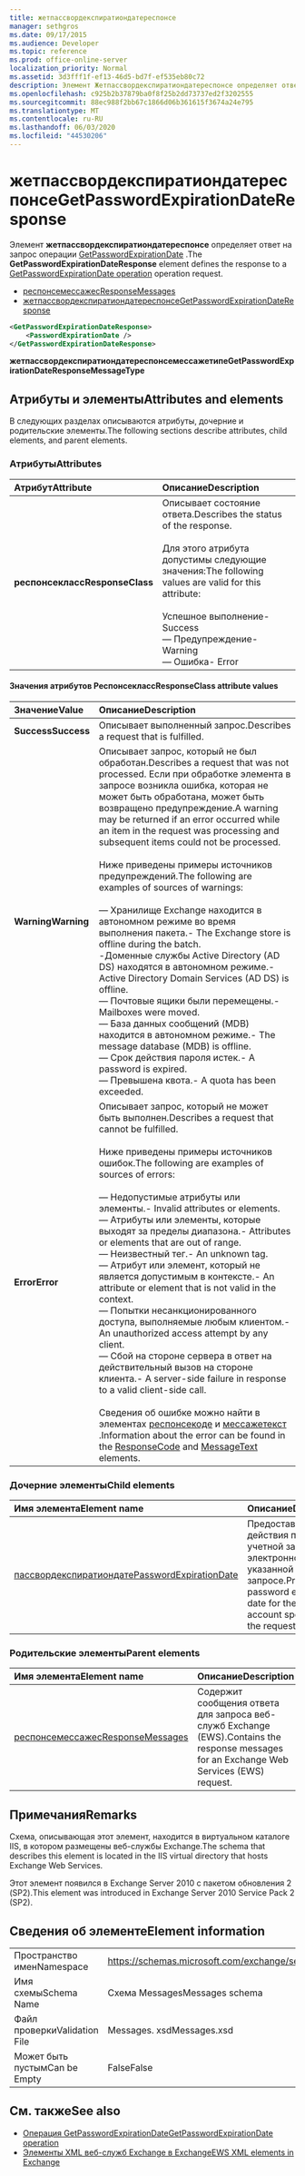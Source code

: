 ```yaml
---
title: жетпассвордекспиратиондатереспонсе
manager: sethgros
ms.date: 09/17/2015
ms.audience: Developer
ms.topic: reference
ms.prod: office-online-server
localization_priority: Normal
ms.assetid: 3d3fff1f-ef13-46d5-bd7f-ef535eb80c72
description: Элемент Жетпассвордекспиратиондатереспонсе определяет ответ на запрос операции GetPasswordExpirationDate.
ms.openlocfilehash: c925b2b37879ba0f8f25b2dd73737ed2f3202555
ms.sourcegitcommit: 88ec988f2bb67c1866d06b361615f3674a24e795
ms.translationtype: MT
ms.contentlocale: ru-RU
ms.lasthandoff: 06/03/2020
ms.locfileid: "44530206"
---
```

# <a name="getpasswordexpirationdateresponse"></a><span data-ttu-id="02ceb-103">жетпассвордекспиратиондатереспонсе</span><span class="sxs-lookup"><span data-stu-id="02ceb-103">GetPasswordExpirationDateResponse</span></span>

<span data-ttu-id="02ceb-104">Элемент **жетпассвордекспиратиондатереспонсе** определяет ответ на запрос операции [GetPasswordExpirationDate](getpasswordexpirationdate-operation.md) .</span><span class="sxs-lookup"><span data-stu-id="02ceb-104">The **GetPasswordExpirationDateResponse** element defines the response to a [GetPasswordExpirationDate operation](getpasswordexpirationdate-operation.md) operation request.</span></span> 
  
- [<span data-ttu-id="02ceb-105">респонсемессажес</span><span class="sxs-lookup"><span data-stu-id="02ceb-105">ResponseMessages</span></span>](responsemessages.md)
- [<span data-ttu-id="02ceb-106">жетпассвордекспиратиондатереспонсе</span><span class="sxs-lookup"><span data-stu-id="02ceb-106">GetPasswordExpirationDateResponse</span></span>](getpasswordexpirationdateresponse.md)
  
```XML
<GetPasswordExpirationDateResponse>
    <PasswordExpirationDate />
</GetPasswordExpirationDateResponse>
```

 <span data-ttu-id="02ceb-107">**жетпассвордекспиратиондатереспонсемессажетипе**</span><span class="sxs-lookup"><span data-stu-id="02ceb-107">**GetPasswordExpirationDateResponseMessageType**</span></span>
## <a name="attributes-and-elements"></a><span data-ttu-id="02ceb-108">Атрибуты и элементы</span><span class="sxs-lookup"><span data-stu-id="02ceb-108">Attributes and elements</span></span>

<span data-ttu-id="02ceb-109">В следующих разделах описываются атрибуты, дочерние и родительские элементы.</span><span class="sxs-lookup"><span data-stu-id="02ceb-109">The following sections describe attributes, child elements, and parent elements.</span></span>
  
### <a name="attributes"></a><span data-ttu-id="02ceb-110">Атрибуты</span><span class="sxs-lookup"><span data-stu-id="02ceb-110">Attributes</span></span>

|<span data-ttu-id="02ceb-111">**Атрибут**</span><span class="sxs-lookup"><span data-stu-id="02ceb-111">**Attribute**</span></span>|<span data-ttu-id="02ceb-112">**Описание**</span><span class="sxs-lookup"><span data-stu-id="02ceb-112">**Description**</span></span>|
|:-----|:-----|
|<span data-ttu-id="02ceb-113">**респонсекласс**</span><span class="sxs-lookup"><span data-stu-id="02ceb-113">**ResponseClass**</span></span> <br/> | <span data-ttu-id="02ceb-114">Описывает состояние ответа.</span><span class="sxs-lookup"><span data-stu-id="02ceb-114">Describes the status of the response.</span></span> <br/><br/><span data-ttu-id="02ceb-115">Для этого атрибута допустимы следующие значения:</span><span class="sxs-lookup"><span data-stu-id="02ceb-115">The following values are valid for this attribute:</span></span>  <br/><br/><span data-ttu-id="02ceb-116">Успешное выполнение</span><span class="sxs-lookup"><span data-stu-id="02ceb-116">-  Success</span></span>  <br/><span data-ttu-id="02ceb-117">— Предупреждение</span><span class="sxs-lookup"><span data-stu-id="02ceb-117">-  Warning</span></span>  <br/><span data-ttu-id="02ceb-118">— Ошибка</span><span class="sxs-lookup"><span data-stu-id="02ceb-118">-  Error</span></span>  <br/> |
   
#### <a name="responseclass-attribute-values"></a><span data-ttu-id="02ceb-119">Значения атрибутов Респонсекласс</span><span class="sxs-lookup"><span data-stu-id="02ceb-119">ResponseClass attribute values</span></span>

|<span data-ttu-id="02ceb-120">**Значение**</span><span class="sxs-lookup"><span data-stu-id="02ceb-120">**Value**</span></span>|<span data-ttu-id="02ceb-121">**Описание**</span><span class="sxs-lookup"><span data-stu-id="02ceb-121">**Description**</span></span>|
|:-----|:-----|
|<span data-ttu-id="02ceb-122">**Success**</span><span class="sxs-lookup"><span data-stu-id="02ceb-122">**Success**</span></span> <br/> |<span data-ttu-id="02ceb-123">Описывает выполненный запрос.</span><span class="sxs-lookup"><span data-stu-id="02ceb-123">Describes a request that is fulfilled.</span></span>  <br/> |
|<span data-ttu-id="02ceb-124">**Warning**</span><span class="sxs-lookup"><span data-stu-id="02ceb-124">**Warning**</span></span> <br/> | <span data-ttu-id="02ceb-125">Описывает запрос, который не был обработан.</span><span class="sxs-lookup"><span data-stu-id="02ceb-125">Describes a request that was not processed.</span></span> <span data-ttu-id="02ceb-126">Если при обработке элемента в запросе возникла ошибка, которая не может быть обработана, может быть возвращено предупреждение.</span><span class="sxs-lookup"><span data-stu-id="02ceb-126">A warning may be returned if an error occurred while an item in the request was processing and subsequent items could not be processed.</span></span><br/><br/> <span data-ttu-id="02ceb-127">Ниже приведены примеры источников предупреждений.</span><span class="sxs-lookup"><span data-stu-id="02ceb-127">The following are examples of sources of warnings:</span></span>  <br/><br/><span data-ttu-id="02ceb-128">— Хранилище Exchange находится в автономном режиме во время выполнения пакета.</span><span class="sxs-lookup"><span data-stu-id="02ceb-128">-  The Exchange store is offline during the batch.</span></span>  <br/><span data-ttu-id="02ceb-129">-Доменные службы Active Directory (AD DS) находятся в автономном режиме.</span><span class="sxs-lookup"><span data-stu-id="02ceb-129">-  Active Directory Domain Services (AD DS) is offline.</span></span>  <br/><span data-ttu-id="02ceb-130">— Почтовые ящики были перемещены.</span><span class="sxs-lookup"><span data-stu-id="02ceb-130">-  Mailboxes were moved.</span></span>  <br/><span data-ttu-id="02ceb-131">— База данных сообщений (MDB) находится в автономном режиме.</span><span class="sxs-lookup"><span data-stu-id="02ceb-131">-  The message database (MDB) is offline.</span></span>  <br/><span data-ttu-id="02ceb-132">— Срок действия пароля истек.</span><span class="sxs-lookup"><span data-stu-id="02ceb-132">-  A password is expired.</span></span>  <br/><span data-ttu-id="02ceb-133">— Превышена квота.</span><span class="sxs-lookup"><span data-stu-id="02ceb-133">-  A quota has been exceeded.</span></span>  <br/> |
|<span data-ttu-id="02ceb-134">**Error**</span><span class="sxs-lookup"><span data-stu-id="02ceb-134">**Error**</span></span> <br/> | <span data-ttu-id="02ceb-135">Описывает запрос, который не может быть выполнен.</span><span class="sxs-lookup"><span data-stu-id="02ceb-135">Describes a request that cannot be fulfilled.</span></span> <br/><br/><span data-ttu-id="02ceb-136">Ниже приведены примеры источников ошибок.</span><span class="sxs-lookup"><span data-stu-id="02ceb-136">The following are examples of sources of errors:</span></span>  <br/><br/><span data-ttu-id="02ceb-137">— Недопустимые атрибуты или элементы.</span><span class="sxs-lookup"><span data-stu-id="02ceb-137">-  Invalid attributes or elements.</span></span>  <br/><span data-ttu-id="02ceb-138">— Атрибуты или элементы, которые выходят за пределы диапазона.</span><span class="sxs-lookup"><span data-stu-id="02ceb-138">-  Attributes or elements that are out of range.</span></span>  <br/><span data-ttu-id="02ceb-139">— Неизвестный тег.</span><span class="sxs-lookup"><span data-stu-id="02ceb-139">-  An unknown tag.</span></span>  <br/><span data-ttu-id="02ceb-140">— Атрибут или элемент, который не является допустимым в контексте.</span><span class="sxs-lookup"><span data-stu-id="02ceb-140">-  An attribute or element that is not valid in the context.</span></span>  <br/><span data-ttu-id="02ceb-141">— Попытки несанкционированного доступа, выполняемые любым клиентом.</span><span class="sxs-lookup"><span data-stu-id="02ceb-141">-  An unauthorized access attempt by any client.</span></span>  <br/><span data-ttu-id="02ceb-142">— Сбой на стороне сервера в ответ на действительный вызов на стороне клиента.</span><span class="sxs-lookup"><span data-stu-id="02ceb-142">-  A server-side failure in response to a valid client-side call.</span></span>  <br/><br/>  <span data-ttu-id="02ceb-143">Сведения об ошибке можно найти в элементах [респонсекоде](responsecode.md) и [мессажетекст](messagetext.md) .</span><span class="sxs-lookup"><span data-stu-id="02ceb-143">Information about the error can be found in the [ResponseCode](responsecode.md) and [MessageText](messagetext.md) elements.</span></span>  <br/> |
   
### <a name="child-elements"></a><span data-ttu-id="02ceb-144">Дочерние элементы</span><span class="sxs-lookup"><span data-stu-id="02ceb-144">Child elements</span></span>

|<span data-ttu-id="02ceb-145">**Имя элемента**</span><span class="sxs-lookup"><span data-stu-id="02ceb-145">**Element name**</span></span>|<span data-ttu-id="02ceb-146">**Описание**</span><span class="sxs-lookup"><span data-stu-id="02ceb-146">**Description**</span></span>|
|:-----|:-----|
|[<span data-ttu-id="02ceb-147">пассвордекспиратиондате</span><span class="sxs-lookup"><span data-stu-id="02ceb-147">PasswordExpirationDate</span></span>](passwordexpirationdate.md) <br/> |<span data-ttu-id="02ceb-148">Предоставляет срок действия пароля для учетной записи электронной почты, указанной в запросе.</span><span class="sxs-lookup"><span data-stu-id="02ceb-148">Provides the password expiration date for the email account specified in the request.</span></span>  <br/> |
   
### <a name="parent-elements"></a><span data-ttu-id="02ceb-149">Родительские элементы</span><span class="sxs-lookup"><span data-stu-id="02ceb-149">Parent elements</span></span>

|<span data-ttu-id="02ceb-150">**Имя элемента**</span><span class="sxs-lookup"><span data-stu-id="02ceb-150">**Element name**</span></span>|<span data-ttu-id="02ceb-151">**Описание**</span><span class="sxs-lookup"><span data-stu-id="02ceb-151">**Description**</span></span>|
|:-----|:-----|
|[<span data-ttu-id="02ceb-152">респонсемессажес</span><span class="sxs-lookup"><span data-stu-id="02ceb-152">ResponseMessages</span></span>](responsemessages.md) <br/> |<span data-ttu-id="02ceb-153">Содержит сообщения ответа для запроса веб-служб Exchange (EWS).</span><span class="sxs-lookup"><span data-stu-id="02ceb-153">Contains the response messages for an Exchange Web Services (EWS) request.</span></span>  <br/> |
   
## <a name="remarks"></a><span data-ttu-id="02ceb-154">Примечания</span><span class="sxs-lookup"><span data-stu-id="02ceb-154">Remarks</span></span>

<span data-ttu-id="02ceb-155">Схема, описывающая этот элемент, находится в виртуальном каталоге IIS, в котором размещены веб-службы Exchange.</span><span class="sxs-lookup"><span data-stu-id="02ceb-155">The schema that describes this element is located in the IIS virtual directory that hosts Exchange Web Services.</span></span>
  
<span data-ttu-id="02ceb-156">Этот элемент появился в Exchange Server 2010 с пакетом обновления 2 (SP2).</span><span class="sxs-lookup"><span data-stu-id="02ceb-156">This element was introduced in Exchange Server 2010 Service Pack 2 (SP2).</span></span>
  
## <a name="element-information"></a><span data-ttu-id="02ceb-157">Сведения об элементе</span><span class="sxs-lookup"><span data-stu-id="02ceb-157">Element information</span></span>

|||
|:-----|:-----|
|<span data-ttu-id="02ceb-158">Пространство имен</span><span class="sxs-lookup"><span data-stu-id="02ceb-158">Namespace</span></span>  <br/> |https://schemas.microsoft.com/exchange/services/2006/messages  <br/> |
|<span data-ttu-id="02ceb-159">Имя схемы</span><span class="sxs-lookup"><span data-stu-id="02ceb-159">Schema Name</span></span>  <br/> |<span data-ttu-id="02ceb-160">Схема Messages</span><span class="sxs-lookup"><span data-stu-id="02ceb-160">Messages schema</span></span>  <br/> |
|<span data-ttu-id="02ceb-161">Файл проверки</span><span class="sxs-lookup"><span data-stu-id="02ceb-161">Validation File</span></span>  <br/> |<span data-ttu-id="02ceb-162">Messages. xsd</span><span class="sxs-lookup"><span data-stu-id="02ceb-162">Messages.xsd</span></span>  <br/> |
|<span data-ttu-id="02ceb-163">Может быть пустым</span><span class="sxs-lookup"><span data-stu-id="02ceb-163">Can be Empty</span></span>  <br/> |<span data-ttu-id="02ceb-164">False</span><span class="sxs-lookup"><span data-stu-id="02ceb-164">False</span></span>  <br/> |
   
## <a name="see-also"></a><span data-ttu-id="02ceb-165">См. также</span><span class="sxs-lookup"><span data-stu-id="02ceb-165">See also</span></span>

- [<span data-ttu-id="02ceb-166">Операция GetPasswordExpirationDate</span><span class="sxs-lookup"><span data-stu-id="02ceb-166">GetPasswordExpirationDate operation</span></span>](getpasswordexpirationdate-operation.md)
- [<span data-ttu-id="02ceb-167">Элементы XML веб-служб Exchange в Exchange</span><span class="sxs-lookup"><span data-stu-id="02ceb-167">EWS XML elements in Exchange</span></span>](ews-xml-elements-in-exchange.md)

